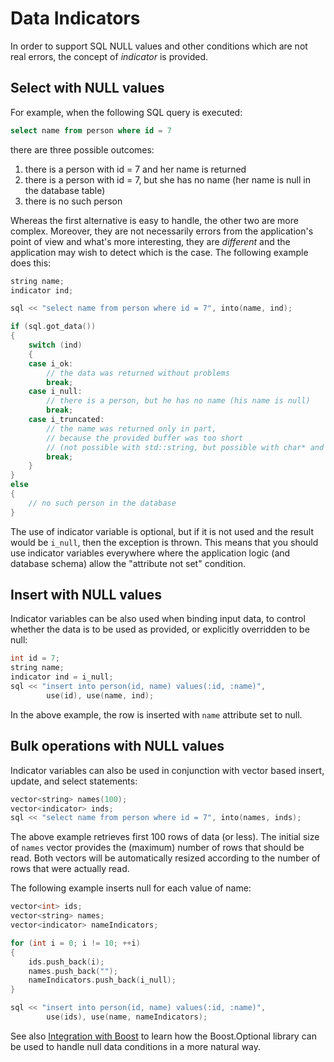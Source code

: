 # Data Indicators

In order to support SQL NULL values and other conditions which are not real errors, the concept of *indicator* is provided.

## Select with NULL values

For example, when the following SQL query is executed:

```sql
select name from person where id = 7
```

there are three possible outcomes:

1. there is a person with id = 7 and her name is returned
2. there is a person with id = 7, but she has no name (her name is null in the database table)
3. there is no such person

Whereas the first alternative is easy to handle, the other two are more complex.
Moreover, they are not necessarily errors from the application's point of view and what's more interesting, they are *different* and the application may wish to detect which is the case.
The following example does this:

```cpp
string name;
indicator ind;

sql << "select name from person where id = 7", into(name, ind);

if (sql.got_data())
{
    switch (ind)
    {
    case i_ok:
        // the data was returned without problems
        break;
    case i_null:
        // there is a person, but he has no name (his name is null)
        break;
    case i_truncated:
        // the name was returned only in part,
        // because the provided buffer was too short
        // (not possible with std::string, but possible with char* and char[])
        break;
    }
}
else
{
    // no such person in the database
}
```

The use of indicator variable is optional, but if it is not used and the result would be `i_null`,
then the exception is thrown.
This means that you should use indicator variables everywhere where the application logic (and database schema) allow the "attribute not set" condition.

## Insert with NULL values

Indicator variables can be also used when binding input data, to control whether the data is to be used as provided, or explicitly overridden to be null:

```cpp
int id = 7;
string name;
indicator ind = i_null;
sql << "insert into person(id, name) values(:id, :name)",
        use(id), use(name, ind);
```

In the above example, the row is inserted with `name` attribute set to null.

## Bulk operations with NULL values

Indicator variables can also be used in conjunction with vector based insert, update, and select statements:

```cpp
vector<string> names(100);
vector<indicator> inds;
sql << "select name from person where id = 7", into(names, inds);
```

The above example retrieves first 100 rows of data (or less).
The initial size of `names` vector provides the (maximum) number of rows that should be read.
Both vectors will be automatically resized according to the number of rows that were actually read.

The following example inserts null for each value of name:

```cpp
vector<int> ids;
vector<string> names;
vector<indicator> nameIndicators;

for (int i = 0; i != 10; ++i)
{
    ids.push_back(i);
    names.push_back("");
    nameIndicators.push_back(i_null);
}

sql << "insert into person(id, name) values(:id, :name)",
        use(ids), use(name, nameIndicators);
```

See also [Integration with Boost](boost.md) to learn how the Boost.Optional library can be used to handle null data conditions in a more natural way.
